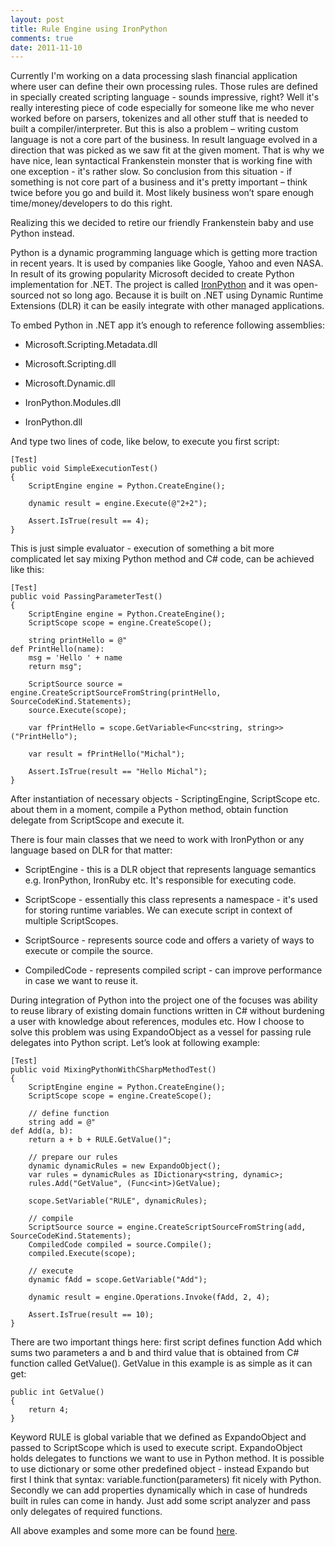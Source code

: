 ```yaml
--- 
layout: post
title: Rule Engine using IronPython
comments: true
date: 2011-11-10
---
```


Currently I'm working on a data processing slash financial application where user can define their own processing rules. Those rules are defined in specially created scripting language - sounds impressive, right? Well it's really interesting piece of code especially for someone like me who never worked before on parsers, tokenizes and all other stuff that is needed to built a compiler/interpreter. But this is also a problem – writing custom language is not a core part of the business. In result language evolved in a direction that was picked as we saw fit at the given moment. That is why we have nice, lean syntactical Frankenstein monster that is working fine with one exception - it's rather slow. 
So conclusion from this situation - if something is not core part of a business and it's pretty important – think twice before you go and build it. Most likely business won’t spare enough time/money/developers to do this right.
 
Realizing this we decided to retire our friendly Frankenstein baby and use Python instead.
 
Python is a dynamic programming language which is getting more traction in recent years. It is used by companies like Google, Yahoo and even NASA. In result of its growing popularity Microsoft decided to create Python implementation for .NET. The project is called [IronPython](http://ironpython.net/) and it was open-sourced not so long ago. Because it is built on .NET using Dynamic Runtime Extensions (DLR) it can be easily integrate with other managed applications.

To embed Python in .NET app it’s enough to reference following assemblies:
 
- Microsoft.Scripting.Metadata.dll

- Microsoft.Scripting.dll

- Microsoft.Dynamic.dll

- IronPython.Modules.dll

- IronPython.dll
 
And type two lines of code, like below, to execute you first script:

<pre><code class="cs">[Test]
public void SimpleExecutionTest()
{
    ScriptEngine engine = Python.CreateEngine();

    dynamic result = engine.Execute(@"2+2");

    Assert.IsTrue(result == 4);  
}
</code></pre>

This is just simple evaluator - execution of something a bit more complicated let say mixing Python method and C# code, can be achieved like this:

<pre><code class="cs">[Test]
public void PassingParameterTest()
{
    ScriptEngine engine = Python.CreateEngine();
    ScriptScope scope = engine.CreateScope();

    string printHello = @"
def PrintHello(name):
	msg = 'Hello ' + name
	return msg";

    ScriptSource source = engine.CreateScriptSourceFromString(printHello, SourceCodeKind.Statements);
    source.Execute(scope);

    var fPrintHello = scope.GetVariable&lt;Func&lt;string, string&gt;&gt;("PrintHello");

    var result = fPrintHello("Michal");          

    Assert.IsTrue(result == "Hello Michal");
}
</code></pre>

After instantiation of necessary objects - ScriptingEngine, ScriptScope etc. about them in a moment, compile a Python method, obtain function delegate from ScriptScope and execute it.
 
There is four main classes that we need to work with IronPython or any language based on DLR for that matter:
 
- ScriptEngine - this is a DLR object that represents language semantics e.g. IronPython, IronRuby etc. It's responsible for executing code.

- ScriptScope - essentially this class represents a namespace - it's used for storing runtime variables. We can execute script in context of multiple ScriptScopes.

- ScriptSource - represents source code and offers a variety of ways to execute or compile the source.

- CompiledCode - represents compiled script - can improve performance in case we want to reuse it.  
 
During integration of Python into the project one of the focuses was ability to reuse library of existing domain functions written in C# without burdening a user with knowledge about references, modules etc. How I choose to solve this problem was using ExpandoObject as a vessel for passing rule delegates into Python script. Let’s look at following example:

<pre><code class="cs">[Test]
public void MixingPythonWithCSharpMethodTest()
{
    ScriptEngine engine = Python.CreateEngine();
    ScriptScope scope = engine.CreateScope();

    // define function
    string add = @"
def Add(a, b):
	return a + b + RULE.GetValue()";

    // prepare our rules
    dynamic dynamicRules = new ExpandoObject();
    var rules = dynamicRules as IDictionary&lt;string, dynamic&gt;;
    rules.Add("GetValue", (Func&lt;int&gt;)GetValue);

    scope.SetVariable("RULE", dynamicRules);

    // compile
    ScriptSource source = engine.CreateScriptSourceFromString(add, SourceCodeKind.Statements);
    CompiledCode compiled = source.Compile();
    compiled.Execute(scope);

    // execute
    dynamic fAdd = scope.GetVariable("Add");

    dynamic result = engine.Operations.Invoke(fAdd, 2, 4);

    Assert.IsTrue(result == 10);
}
</code></pre>

There are two important things here: first script defines function Add which sums two parameters a and b and third value that is obtained from C# function called GetValue(). GetValue in this example is as simple as it can get:

<pre><code class="cs">public int GetValue()
{
    return 4;
}
</code></pre>

Keyword RULE is global variable that we defined as ExpandoObject and passed to ScriptScope which is used to execute script. ExpandoObject holds delegates to functions we want to use in Python method.
It is possible to use dictionary or some other predefined object - instead Expando but first I think that syntax: variable.function(parameters) fit nicely with Python. Secondly we can add properties dynamically which in case of hundreds built in rules can come in handy. Just add some script analyzer and pass only delegates of required functions.
 
All above examples and some more can be found [here](https://github.com/sakowiczm/IronPython-Integration).
